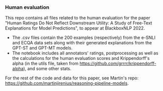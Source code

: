 ### Human evaluation

This repo contains all files related to the human evaluation for the paper "Human Ratings Do Not Reflect Downstream Utility: 
A Study of Free-Text Explanations for Model Predictions", to appear at BlackboxNLP 2022. 

* The .csv files contain the 200 examples (respectively) from the e-SNLI and ECQA data sets along with their generated 
explanations from the GPT-ST and GPT-MT models. 
* The notebook includes all annotators' ratings, postprocessing as well as the calculations for the human evaluation scores
and Krippendorff's alpha (in the utils file, taken from https://github.com/grrrr/krippendorff-alpha), and some other stats.

For the rest of the code and data for this paper, see Martin's repo: https://github.com/martinjirenius/reasoning-pipeline-models.
